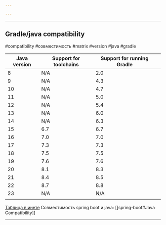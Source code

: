 ```yaml
---

---
```


---
## Gradle/java compatibility
#compatibility #совместимость #matrix #version #java #gradle

| Java version | Support for toolchains | Support for running Gradle |     |
| ------------ | ---------------------- | -------------------------- | --- |
| 8            | N/A                    | 2.0                        |     |
| 9            | N/A                    | 4.3                        |     |
| 10           | N/A                    | 4.7                        |     |
| 11           | N/A                    | 5.0                        |     |
| 12           | N/A                    | 5.4                        |     |
| 13           | N/A                    | 6.0                        |     |
| 14           | N/A                    | 6.3                        |     |
| 15           | 6.7                    | 6.7                        |     |
| 16           | 7.0                    | 7.0                        |     |
| 17           | 7.3                    | 7.3                        |     |
| 18           | 7.5                    | 7.5                        |     |
| 19           | 7.6                    | 7.6                        |     |
| 20           | 8.1                    | 8.3                        |     |
| 21           | 8.4                    | 8.5                        |     |
| 22           | 8.7                    | 8.8                        |     |
| 23           | N/A                    | N/A                        |     |
|              |                        |                            |     |
[Таблица в инете](https://docs.gradle.org/current/userguide/compatibility.html)
Совместимость spring boot и java: [[spring-boot#Java Compatibility]]

---


